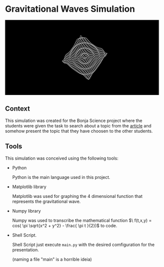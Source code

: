 # Gravitational Waves Simulation

![gravitational wave image from the simulation](./img/gw.png)

## Context
This simulation was created for the Bonja Science project where the students were given the task to search about a topic from the [article](http://www.sbfisica.org.br/rbef/pdf/363504.pdf)  and somehow present the topic that they have choosen to the other students.

## Tools
This simulation was conceived using the following tools:

* Python

    Python is the main language used in  this project.

* Matplotlib library

    Matplotlib was used for graphing the 4 dimensional function that represents the gravitational wave.

* Numpy library

    Numpy was used to transcribe the mathematical function $\ f(t,x,y) = cos( \pi \sqrt{x^2 + y^2} - \frac{ \pi t }{2})$ to code.

* Shell Script.

    Shell Script just execute `main.py` with the  desired comfiguration for the presentation.

    (naming a file "main" is a horrible ideia)